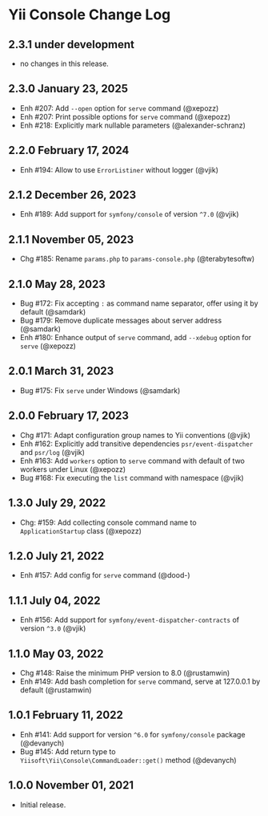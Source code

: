 # Yii Console Change Log

## 2.3.1 under development

- no changes in this release.

## 2.3.0 January 23, 2025

- Enh #207: Add `--open` option for `serve` command (@xepozz)
- Enh #207: Print possible options for `serve` command (@xepozz)
- Enh #218: Explicitly mark nullable parameters (@alexander-schranz)

## 2.2.0 February 17, 2024

- Enh #194: Allow to use `ErrorListiner` without logger (@vjik)

## 2.1.2 December 26, 2023

- Enh #189: Add support for `symfony/console` of version `^7.0` (@vjik)

## 2.1.1 November 05, 2023

- Chg #185: Rename `params.php` to `params-console.php` (@terabytesoftw)

## 2.1.0 May 28, 2023

- Bug #172: Fix accepting `:` as command name separator, offer using it by default (@samdark)
- Bug #179: Remove duplicate messages about server address (@samdark)
- Enh #180: Enhance output of `serve` command, add `--xdebug` option for `serve` (@xepozz)

## 2.0.1 March 31, 2023

- Bug #175: Fix `serve` under Windows (@samdark)

## 2.0.0 February 17, 2023

- Chg #171: Adapt configuration group names to Yii conventions (@vjik)
- Enh #162: Explicitly add transitive dependencies `psr/event-dispatcher` and `psr/log` (@vjik)
- Enh #163: Add `workers` option to `serve` command with default of two workers under Linux (@xepozz)
- Bug #168: Fix executing the `list` command with namespace (@vjik)

## 1.3.0 July 29, 2022

- Chg: #159: Add collecting console command name to `ApplicationStartup` class (@xepozz)

## 1.2.0 July 21, 2022

- Enh #157: Add config for `serve` command (@dood-)

## 1.1.1 July 04, 2022

- Enh #156: Add support for `symfony/event-dispatcher-contracts` of version `^3.0` (@vjik)

## 1.1.0 May 03, 2022

- Chg #148: Raise the minimum PHP version to 8.0 (@rustamwin)
- Enh #149: Add bash completion for `serve` command, serve at 127.0.0.1 by default (@rustamwin)

## 1.0.1 February 11, 2022

- Enh #141: Add support for version `^6.0` for `symfony/console` package (@devanych)
- Bug #145: Add return type to `Yiisoft\Yii\Console\CommandLoader::get()` method (@devanych)

## 1.0.0 November 01, 2021

- Initial release.
